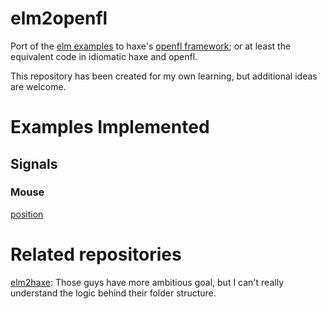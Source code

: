 # elm2openfl

Port of the [elm examples](http://elm-lang.org/Examples.elm) to haxe's [openfl framework](openfl.org); or at least the equivalent code in idiomatic haxe and openfl.

This repository has been created for my own learning, but additional ideas are welcome.

# Examples Implemented

## Signals
### Mouse
[position](#)


# Related repositories
[elm2haxe](https://github.com/metaperl/elm2haxe): Those guys have more ambitious goal, but I can't really understand the logic behind their folder structure.

